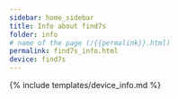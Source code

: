 ```yaml
---
sidebar: home_sidebar
title: Info about find7s
folder: info
# name of the page (/{{permalink}}.html)
permalink: find7s_info.html
device: find7s
---
```

{% include templates/device_info.md %}
